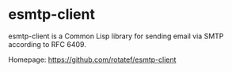# esmtp-client

esmtp-client is a Common Lisp library for sending email via SMTP according to RFC 6409.

Homepage: https://github.com/rotatef/esmtp-client
